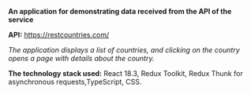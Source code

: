 __An application for demonstrating data received from the API of the service__

__API:__ https://restcountries.com/

_The application displays a list of countries, and clicking on the country opens a page with details about the country._

__The technology stack used:__ React 18.3, Redux Toolkit, Redux Thunk for asynchronous requests,TypeScript, CSS. 